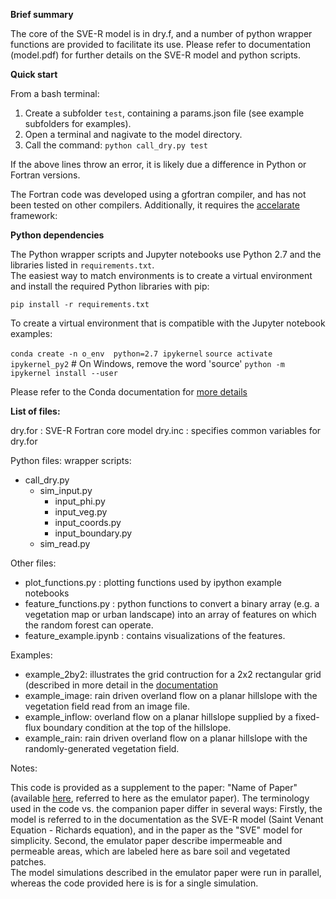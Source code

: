 __Brief summary__

The core of the SVE-R model is in dry.f, and a number of python wrapper functions are provided to facilitate its use.  Please refer to documentation (model.pdf) for further details on the SVE-R model and python scripts.

__Quick start__

From a bash terminal: 

1. Create a subfolder `test`, containing a params.json file (see example subfolders for examples).  
2. Open a terminal and nagivate to the model directory.
3. Call the command: `python call_dry.py test`

If the above lines throw an error, it is likely due a difference in Python or Fortran versions.


The Fortran code was developed using a gfortran compiler, and has not been tested on other compilers.  Additionally, it requires the [accelarate](https://sites.ualberta.ca/~kbeach/lapack.html "Title") framework:

__Python dependencies__

The Python wrapper scripts and Jupyter notebooks use Python 2.7 and the libraries listed in `requirements.txt`.  
The easiest way to match environments is to create a virtual environment and install the required Python libraries with pip:

  `pip install -r requirements.txt`

To create a virtual environment that is compatible with the Jupyter notebook examples:

`conda create -n o_env  python=2.7 ipykernel` 
`source activate ipykernel_py2`    # On Windows, remove the word 'source'
`python -m ipykernel install --user`

Please refer to the Conda documentation for [more details](https://ipython.readthedocs.io/en/stable/install/kernel_install.html "Title")


__List of files:__

dry.for  : SVE-R Fortran core model
dry.inc  : specifies common variables for dry.for


Python files:
wrapper scripts:
* call\_dry.py
   * sim\_input.py
      * input\_phi.py
      * input\_veg.py
      * input\_coords.py
      * input\_boundary.py
   * sim\_read.py


Other files:
- plot\_functions.py  : plotting functions used by ipython example notebooks
- feature\_functions.py : python functions to convert a binary array (e.g. a vegetation map or urban landscape) into an array of features on which the random forest can operate.
- feature\_example.ipynb : contains visualizations of the features.

Examples: 
* example\_2by2:  illustrates the grid contruction for a 2x2 rectangular grid (described in more detail in the 
 [documentation](https://github.com/octavia-crompton/SVE-R/blob/master/doc/model.pdf "Title")
* example\_image: rain driven overland flow on a planar hillslope with the vegetation field read from an image file.
* example\_inflow: overland flow on a planar hillslope supplied by a fixed-flux boundary condition at the top of the hillslope.   
* example\_rain:  rain driven overland flow on a planar hillslope with the randomly-generated vegetation field.

Notes:
 
This code is provided as a supplement to the paper: "Name of Paper" (available 
 [here](http://example.com "Title"), referred to here as the emulator paper).
 The terminology used in the code vs. the companion paper differ in several ways:
Firstly, the model is referred to in the documentation as the SVE-R model (Saint Venant Equation - Richards equation), and in the paper as the "SVE" model for simplicity. 
Second, the emulator paper describe impermeable and permeable areas, which are labeled here as bare soil and vegetated patches.  
The model simulations described in the emulator paper were run in parallel, whereas the code provided here is is for a single simulation.

